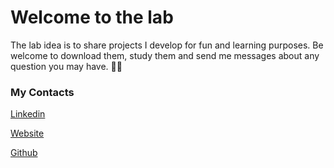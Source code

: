 # Welcome to the lab

The lab idea is to share projects I develop for fun and learning purposes. Be welcome to download them, study them and send me messages about any question you may have. 👨‍💻

### My Contacts

[Linkedin](https://www.linkedin.com/in/vsmelo/)

[Website](www.victormelo.com.br)

[Github](https://github.com/vctrsmelo)
